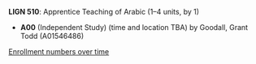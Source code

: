 **LIGN 510**: Apprentice Teaching of Arabic (1–4 units, by 1)

- **A00** (Independent Study) (time and location TBA) by Goodall, Grant Todd (A01546486)

[Enrollment numbers over time](./LIGN510.tsv)
